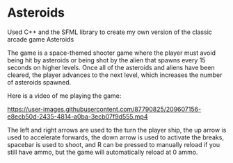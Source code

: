 # Asteroids
Used C++ and the SFML library to create my own version of the classic arcade game Asteroids

The game is a space-themed shooter game where the player must avoid being hit by asteroids or being shot by the alien that spawns every 15 seconds on higher levels. Once all of the asteroids and aliens have been cleared, the player advances to the next level, which increases the number of asteroids spawned.

Here is a video of me playing the game:

https://user-images.githubusercontent.com/87790825/209607156-e8ecb50d-2435-4814-a0ba-3ecb07f9d555.mp4

The left and right arrows are used to the turn the player ship, the up arrow is used to accelerate forwards, the down arrow is used to activate the breaks, spacebar is used to shoot, and R can be pressed to manually reload if you still have ammo, but the game will automatically reload at 0 ammo.
